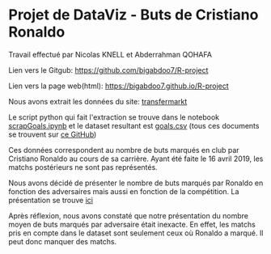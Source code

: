 # Projet de DataViz - Buts de Cristiano Ronaldo
Travail effectué par Nicolas KNELL et Abderrahman QOHAFA

Lien vers le Gitgub: https://github.com/bigabdoo7/R-project

Lien vers la page web(html): https://bigabdoo7.github.io/R-project


Nous avons extrait les données du site: [transfermarkt](https://www.transfermarkt.com/cristiano-ronaldo/alletore/spieler/8198/saison//verein/0/liga/0/wettbewerb//pos/0/trainer_id/0/minute/0/torart/0)

Le script python qui fait l'extraction se trouve dans le notebook [scrapGoals.ipynb](#) et le dataset resultant est [goals.csv](#) (tous ces documents se trouvent sur [ce GitHub](https://github.com/bigabdoo7/R-project))

Ces données correspondent au nombre de buts marqués en club par Cristiano Ronaldo au cours de sa carrière. Ayant été faite le 16 avril 2019, les matchs postérieurs ne sont pas représentés.

Nous avons décidé de présenter le nombre de buts marqués par Ronaldo en fonction des adversaires mais aussi en fonction de la compétition.
La présentation se trouve [ici](https://bigabdoo7.github.io/R-project)

Après réflexion, nous avons constaté que notre présentation du nombre moyen de buts marqués par adversaire était inexacte. En effet, les matchs pris en compte dans le dataset sont seulement ceux où Ronaldo a marqué. Il peut donc manquer des matchs.
